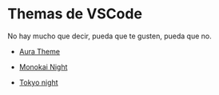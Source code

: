 

# Themas de VSCode

No hay mucho que decir, pueda que te gusten, pueda que no.

* [Aura Theme](https://marketplace.visualstudio.com/items?itemName=DaltonMenezes.aura-theme)

* [Monokai Night](https://marketplace.visualstudio.com/items?itemName=fabiospampinato.vscode-monokai-night)

* [Tokyo night](https://marketplace.visualstudio.com/items?itemName=enkia.tokyo-night)


